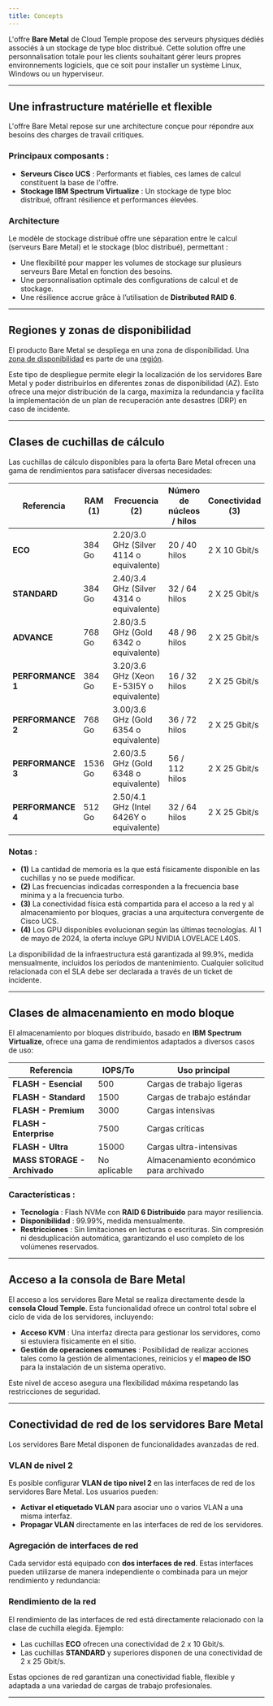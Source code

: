 ```yaml
---
title: Concepts
---
```



L'offre **Bare Metal** de Cloud Temple propose des serveurs physiques dédiés associés à un stockage de type bloc distribué. 
Cette solution offre une personnalisation totale pour les clients souhaitant gérer leurs propres environnements logiciels, que ce soit pour installer un système Linux, Windows ou un hyperviseur.

---

## Une infrastructure matérielle et flexible

L'offre Bare Metal repose sur une architecture conçue pour répondre aux besoins des charges de travail critiques. 

### Principaux composants :
- **Serveurs Cisco UCS** : Performants et fiables, ces lames de calcul constituent la base de l'offre.
- **Stockage IBM Spectrum Virtualize** : Un stockage de type bloc distribué, offrant résilience et performances élevées.

### Architecture

Le modèle de stockage distribué offre une séparation entre le calcul (serveurs Bare Metal) et le stockage (bloc distribué), permettant :
- Une flexibilité pour mapper les volumes de stockage sur plusieurs serveurs Bare Metal en fonction des besoins.
- Une personnalisation optimale des configurations de calcul et de stockage.
- Une résilience accrue grâce à l’utilisation de **Distributed RAID 6**.

---

## Regiones y zonas de disponibilidad

El producto Bare Metal se despliega en una zona de disponibilidad. 
Una [zona de disponibilidad](../additional_content/concepts_az.md) es parte de una [región](../additional_content/concepts_regional.md).

Este tipo de despliegue permite elegir la localización de los servidores Bare Metal y poder distribuirlos en diferentes zonas de disponibilidad (AZ). 
Esto ofrece una mejor distribución de la carga, maximiza la redundancia y facilita la implementación de un plan de recuperación ante desastres (DRP) en caso de incidente.

---

## Clases de cuchillas de cálculo

Las cuchillas de cálculo disponibles para la oferta Bare Metal ofrecen una gama de rendimientos para satisfacer diversas necesidades:

| Referencia           | RAM  __(1)__ | Frecuencia __(2)__                        | Número de núcleos / hilos  | Conectividad __(3)__  | GPU __(4)__          | 
|----------------------|--------------|-------------------------------------------|---------------------------|-----------------------|----------------------|
| **ECO**              | 384 Go       | 2.20/3.0 GHz (Silver 4114 o equivalente)  | 20 / 40 hilos             | 2 X 10 Gbit/s         | -                    |
| **STANDARD**         | 384 Go       | 2.40/3.4 GHz (Silver 4314 o equivalente)  | 32 / 64 hilos             | 2 X 25 Gbit/s         | -                    |
| **ADVANCE**          | 768 Go       | 2.80/3.5 GHz (Gold 6342 o equivalente)    | 48 / 96 hilos             | 2 X 25 Gbit/s         | -                    |
| **PERFORMANCE 1**    | 384 Go       | 3.20/3.6 GHz (Xeon E-53I5Y o equivalente) | 16 / 32 hilos             | 2 X 25 Gbit/s         | -                    |
| **PERFORMANCE 2**    | 768 Go       | 3.00/3.6 GHz (Gold 6354 o equivalente)    | 36 / 72 hilos             | 2 X 25 Gbit/s         | -                    |
| **PERFORMANCE 3**    | 1536 Go      | 2.60/3.5 GHz (Gold 6348 o equivalente)    | 56 / 112 hilos            | 2 X 25 Gbit/s         | -                    |
| **PERFORMANCE 4**    | 512 Go       | 2.50/4.1 GHz (Intel 6426Y o equivalente)  | 32 / 64 hilos             | 2 X 25 Gbit/s         | 2 x NVIDIA L40S 48Go |

### Notas :
- __(1)__ La cantidad de memoria es la que está físicamente disponible en las cuchillas y no se puede modificar.
- __(2)__ Las frecuencias indicadas corresponden a la frecuencia base mínima y a la frecuencia turbo.
- __(3)__ La conectividad física está compartida para el acceso a la red y al almacenamiento por bloques, gracias a una arquitectura convergente de Cisco UCS.
- __(4)__ Los GPU disponibles evolucionan según las últimas tecnologías. Al 1 de mayo de 2024, la oferta incluye GPU NVIDIA LOVELACE L40S.

La disponibilidad de la infraestructura está garantizada al 99.9%, medida mensualmente, incluidos los períodos de mantenimiento. Cualquier solicitud relacionada con el SLA debe ser declarada a través de un ticket de incidente.

---

## Clases de almacenamiento en modo bloque

El almacenamiento por bloques distribuido, basado en **IBM Spectrum Virtualize**, ofrece una gama de rendimientos adaptados a diversos casos de uso:

| Referencia                        | IOPS/To                 | Uso principal                           | 
|-----------------------------------|------------------------|----------------------------------------|
| **FLASH - Esencial**              | 500                    | Cargas de trabajo ligeras              |
| **FLASH - Standard**              | 1500                   | Cargas de trabajo estándar             |
| **FLASH - Premium**               | 3000                   | Cargas intensivas                      |
| **FLASH - Enterprise**            | 7500                   | Cargas críticas                        |
| **FLASH - Ultra**                 | 15000                  | Cargas ultra-intensivas                |
| **MASS STORAGE - Archivado**      | No aplicable           | Almacenamiento económico para archivado|

### Características :
- **Tecnología** : Flash NVMe con **RAID 6 Distribuido** para mayor resiliencia.
- **Disponibilidad** : 99.99%, medida mensualmente.
- **Restricciones** : Sin limitaciones en lecturas o escrituras. Sin compresión ni desduplicación automática, garantizando el uso completo de los volúmenes reservados.

---

## Acceso a la consola de Bare Metal

El acceso a los servidores Bare Metal se realiza directamente desde la **consola Cloud Temple**. Esta funcionalidad ofrece un control total sobre el ciclo de vida de los servidores, incluyendo:
- **Acceso KVM** : Una interfaz directa para gestionar los servidores, como si estuviera físicamente en el sitio.
- **Gestión de operaciones comunes** : Posibilidad de realizar acciones tales como la gestión de alimentaciones, reinicios y el **mapeo de ISO** para la instalación de un sistema operativo.

Este nivel de acceso asegura una flexibilidad máxima respetando las restricciones de seguridad.

---

## Conectividad de red de los servidores Bare Metal

Los servidores Bare Metal disponen de funcionalidades avanzadas de red.

### VLAN de nivel 2
Es posible configurar **VLAN de tipo nivel 2** en las interfaces de red de los servidores Bare Metal. 
Los usuarios pueden:
- **Activar el etiquetado VLAN** para asociar uno o varios VLAN a una misma interfaz.
- **Propagar VLAN** directamente en las interfaces de red de los servidores.

### Agregación de interfaces de red
Cada servidor está equipado con **dos interfaces de red**. Estas interfaces pueden utilizarse de manera independiente o combinada para un mejor rendimiento y redundancia:

### Rendimiento de la red
El rendimiento de las interfaces de red está directamente relacionado con la clase de cuchilla elegida. Ejemplo:
- Las cuchillas **ECO** ofrecen una conectividad de 2 x 10 Gbit/s.
- Las cuchillas **STANDARD** y superiores disponen de una conectividad de 2 x 25 Gbit/s.

Estas opciones de red garantizan una conectividad fiable, flexible y adaptada a una variedad de cargas de trabajo profesionales.

---